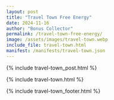 ```yaml
---
layout: post
title: "Travel Town Free Energy"
date: 2024-11-16
author: "Bonus Collector"
permalink: /travel-town-free-energy/
image: /assets/images/travel-town.webp
include_file: travel-town.html
manifest: /manifests/travel-town.json
---
```


{% include travel-town_post.html %}

{% include travel-town.html %}

{% include travel-town_footer.html %}